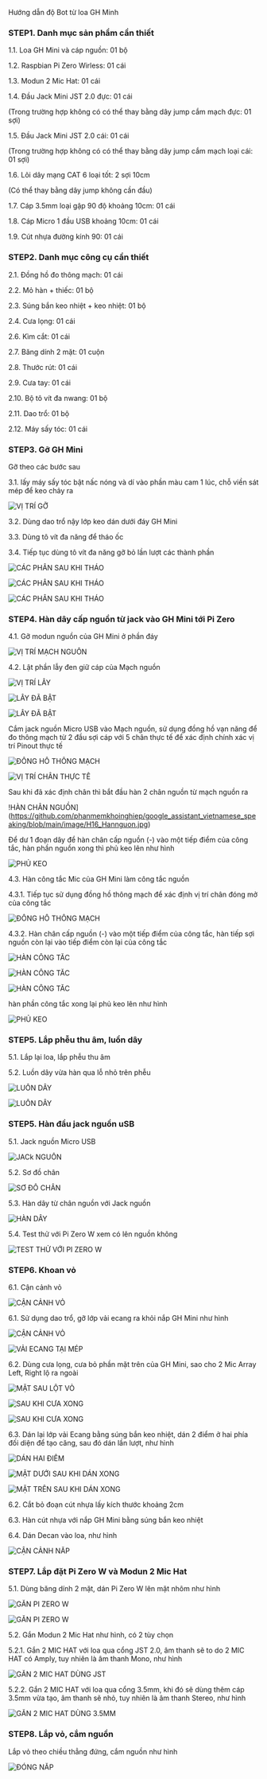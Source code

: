
Hướng dẫn độ Bot từ loa GH Minh

### STEP1. Danh mục sản phẩm cần thiết

1.1. Loa GH Mini và cáp nguồn: 01 bộ

1.2. Raspbian Pi Zero Wirless: 01 cái

1.3. Modun 2 Mic Hat: 01 cái

1.4. Đầu Jack Mini JST 2.0 đực: 01 cái

(Trong trường hợp không có có thể thay bằng dây jump cắm mạch đực: 01 sợi)

1.5. Đầu Jack Mini JST 2.0 cái: 01 cái

(Trong trường hợp không có có thể thay bằng dây jump cắm mạch loại cái: 01 sợi)

1.6. Lõi dây mạng CAT 6 loại tốt: 2 sợi 10cm

(Có thể thay bằng dây jump không cần đầu) 

1.7. Cáp 3.5mm loại gập 90 độ khoảng 10cm: 01 cái

1.8. Cáp Micro 1 đầu USB khoảng 10cm: 01 cái

1.9. Cút nhựa đường kính 90: 01 cái


### STEP2. Danh mục công cụ cần thiết

2.1. Đồng hồ đo thông mạch: 01 cái

2.2. Mỏ hàn + thiếc: 01 bộ

2.3. Súng bắn keo nhiệt + keo nhiệt: 01 bộ

2.4. Cưa lọng: 01 cái

2.6. Kìm cắt: 01 cái

2.7. Băng dính 2 mặt: 01 cuộn

2.8. Thước rút: 01 cái

2.9. Cưa tay: 01 cái

2.10. Bộ tô vít đa nwang: 01 bộ

2.11. Dao trổ: 01 bộ

2.12. Máy sấy tóc: 01 cái

### STEP3. Gỡ GH Mini

Gỡ theo các bước sau

3.1. lấy máy sấy tóc bật nấc nóng và dí vào phần màu cam 1 lúc, chỗ viền sát mép để keo chảy ra

![VỊ TRÍ GỠ](https://github.com/phanmemkhoinghiep/google_assistant_vietnamese_speaking/blob/main/image/H00_Thao.jpg)

3.2. Dùng dao trổ nậy lớp keo dán dưới đáy GH Mini

3.3. Dùng tô vít đa năng để tháo ốc

3.4. Tiếp tục dùng tô vít đa năng gỡ bỏ lần lượt các thành phần

![CÁC PHẦN SAU KHI THÁO](https://github.com/phanmemkhoinghiep/google_assistant_vietnamese_speaking/blob/main/image/H00_Thao.jpg)

![CÁC PHẦN SAU KHI THÁO](https://github.com/phanmemkhoinghiep/google_assistant_vietnamese_speaking/blob/main/image/H01_Thao.jpg)

![CÁC PHẦN SAU KHI THÁO](https://github.com/phanmemkhoinghiep/google_assistant_vietnamese_speaking/blob/main/image/H02_Thao.jpg)

### STEP4. Hàn dây cấp nguồn từ jack vào GH Mini tới Pi Zero

4.1. Gỡ modun nguồn của GH Mini ở phần đáy

![VỊ TRÍ MẠCH NGUỒN](https://github.com/phanmemkhoinghiep/google_assistant_vietnamese_speaking/blob/main/image/H11_Hannguon.jpg)

4.2. Lật phần lẫy đen giữ cáp của Mạch nguồn

![VỊ TRÍ LẪY](https://github.com/phanmemkhoinghiep/google_assistant_vietnamese_speaking/blob/main/image/H11_Hannguon.jpg)

![LẪY ĐÃ BẬT](https://github.com/phanmemkhoinghiep/google_assistant_vietnamese_speaking/blob/main/image/H13_Hannguon.jpg)

![LẪY ĐÃ BẬT](https://github.com/phanmemkhoinghiep/google_assistant_vietnamese_speaking/blob/main/image/H14_Hannguon.jpg)

Cắm jack nguồn Micro USB vào Mạch nguồn, sử dụng đồng hồ vạn năng để đo thông mạch từ 2 đầu sợi cáp với 5 chân thực tế để  xác định chính xác vị trí Pinout thực tế

![ĐỒNG HỒ THÔNG MẠCH](https://github.com/phanmemkhoinghiep/google_assistant_vietnamese_speaking/blob/main/image/H00_Hannguon.jpg)

![VỊ TRÍ CHÂN THỰC TẾ](https://github.com/phanmemkhoinghiep/google_assistant_vietnamese_speaking/blob/main/image/H15_Hannguon.jpg)

Sau khi đã xác định chân thì bắt đầu hàn 2 chân nguồn từ mạch nguồn ra

!HÀN CHÂN NGUỒN](https://github.com/phanmemkhoinghiep/google_assistant_vietnamese_speaking/blob/main/image/H16_Hannguon.jpg)

Để dư 1 đoạn dây để hàn chân cấp nguồn (-) vào một tiếp điểm của công tắc, hàn phần nguồn xong thì phủ keo lên như hình

![PHỦ KEO](https://github.com/phanmemkhoinghiep/google_assistant_vietnamese_speaking/blob/main/image/H17_Hannguon.jpg)

4.3. Hàn công tắc Mic của GH Mini làm công tắc nguồn

4.3.1. Tiếp tục sử dụng đồng hồ thông mạch để xác định vị trí chân đóng mở của công tắc

![ĐỒNG HỒ THÔNG MẠCH](https://github.com/phanmemkhoinghiep/google_assistant_vietnamese_speaking/blob/main/image/H00_Hannguon.jpg)

4.3.2. Hàn chân cấp nguồn (-) vào một tiếp điểm của công tắc, hàn tiếp sợi nguồn còn lại vào tiếp điểm còn lại của công tắc

![HÀN CÔNG TẮC](https://github.com/phanmemkhoinghiep/google_assistant_vietnamese_speaking/blob/main/image/H21_hancongtac.jpg)

![HÀN CÔNG TẮC](https://github.com/phanmemkhoinghiep/google_assistant_vietnamese_speaking/blob/main/image/H22_hancongtac.jpg)

![HÀN CÔNG TẮC](https://github.com/phanmemkhoinghiep/google_assistant_vietnamese_speaking/blob/main/image/H23_hancongtac.jpg)

hàn phần công tắc xong lại phủ keo lên như hình

![PHỦ KEO](https://github.com/phanmemkhoinghiep/google_assistant_vietnamese_speaking/blob/main/image/H24_hancongtac.jpg)

### STEP5. Lắp phễu thu âm, luồn dây

5.1. Lắp lại loa, lắp phễu thu âm

5.2. Luồn dây vừa hàn qua lỗ nhỏ trên phễu

![LUỒN DÂY](https://github.com/phanmemkhoinghiep/google_assistant_vietnamese_speaking/blob/main/image/H31_luon_day.jpg)

![LUỒN DÂY](https://github.com/phanmemkhoinghiep/google_assistant_vietnamese_speaking/blob/main/image/H32_luon_day.jpg)

### STEP5. Hàn đầu jack nguồn uSB

5.1. Jack nguồn Micro USB

![JACk NGUỒN](https://github.com/phanmemkhoinghiep/google_assistant_vietnamese_speaking/blob/main/image/H40_Han_dau_nguon.jpg)

5.2. Sơ đồ chân

![SƠ ĐỒ CHÂN ](https://github.com/phanmemkhoinghiep/google_assistant_vietnamese_speaking/blob/main/image/H41_Han_dau_nguon.jpg)

5.3. Hàn dây từ chân nguồn với Jack nguồn

![HÀN DÂY](https://github.com/phanmemkhoinghiep/google_assistant_vietnamese_speaking/blob/main/image/H42_Han_dau_nguon.jpg)

5.4. Test thử với Pi Zero W xem có lên nguồn không

![TEST THỬ VỚI PI ZERO W ](https://github.com/phanmemkhoinghiep/google_assistant_vietnamese_speaking/blob/main/image/H43_Han_dau_nguon.jpg)


### STEP6. Khoan vỏ

6.1. Cận cảnh vỏ

![CẬN CẢNH VỎ](https://github.com/phanmemkhoinghiep/google_assistant_vietnamese_speaking/blob/main/image/H50_Lam_nap.jpg)

6.1. Sử dụng dao trổ, gỡ lớp vải ecang ra khỏi nắp GH Mini như hình

![CẬN CẢNH VỎ](https://github.com/phanmemkhoinghiep/google_assistant_vietnamese_speaking/blob/main/image/H52_Lam_nap.jpg)

![VẢI ECANG TẠI MÉP ](https://github.com/phanmemkhoinghiep/vietbot/blob/main/image/H53_Lam_nap.jpg)

6.2. Dùng cưa lọng, cưa bỏ phần mặt trên của GH Mini, sao cho 2 Mic Array Left, Right lộ ra ngoài

![MẶT SAU LỘT VỎ](https://github.com/phanmemkhoinghiep/google_assistant_vietnamese_speaking/blob/main/image/H51_Lam_nap.jpg)

![SAU KHI CƯA XONG ](https://github.com/phanmemkhoinghiep/vietbot/blob/main/image/H54_Lam_nap.jpg)

![SAU KHI CƯA XONG ](https://github.com/phanmemkhoinghiep/vietbot/blob/main/image/H55_Lam_nap.jpg)

6.3. Dán lại lớp vải Ecang bằng súng bắn keo nhiệt, dán 2 điểm ở hai phía đối diện để tạo căng, sau đó dán lần lượt, như hình

![DÁN HAI ĐIỂM ](https://github.com/phanmemkhoinghiep/vietbot/blob/main/image/H54_Lam_nap.jpg)

![MẶT DƯỚI SAU KHI DÁN XONG ](https://github.com/phanmemkhoinghiep/vietbot/blob/main/image/H55_Lam_nap.jpg)

![MẶT TRÊN SAU KHI DÁN XONG ](https://github.com/phanmemkhoinghiep/vietbot/blob/main/image/H56_Lam_nap.jpg)

6.2. Cắt bỏ đoạn cút nhựa lấy kích thước khoảng 2cm

6.3. Hàn cút nhựa với nắp GH Mini bằng súng bắn keo nhiệt

6.4. Dán Decan vào loa, như hình

![CẬN CẢNH NẮP ](https://github.com/phanmemkhoinghiep/vietbot/blob/main/image/H57_Lam_nap.jpg)



### STEP7. Lắp đặt Pi Zero W và Modun 2 Mic Hat

5.1. Dùng băng dính 2 mặt, dán Pi Zero W lên mặt nhôm như hình

![GẮN PI ZERO W ](https://github.com/phanmemkhoinghiep/vietbot/blob/main/image/H61_Lap_Pi.jpg)

![GẮN PI ZERO W ](https://github.com/phanmemkhoinghiep/vietbot/blob/main/image/H62_Lap_Pi.jpg)

5.2. Gắn Modun 2 Mic Hat như hình, có 2 tùy chọn

5.2.1. Gắn 2 MIC HAT với loa qua cổng JST 2.0, âm thanh sẽ to do 2 MIC HAT có Amply, tuy nhiên là âm thanh Mono, như hình

![GẮN 2 MIC HAT DÙNG JST](https://github.com/phanmemkhoinghiep/vietbot/blob/main/image/H7_Lap_Pi_Hat.jpg)

5.2.2. Gắn 2 MIC HAT với loa qua cổng 3.5mm, khi đó sẽ dùng thêm cáp 3.5mm vừa tạo, âm thanh sẽ nhỏ, tuy nhiên là âm thanh Stereo, như hình

![GẮN 2 MIC HAT DÙNG 3.5MM ](https://github.com/phanmemkhoinghiep/vietbot/blob/main/image/H11_dau_jack_3.5.jpg)


### STEP8. Lắp vỏ, cắm nguồn

Lắp vỏ theo chiều thẳng đứng, cắm nguồn như hình

![ĐÓNG NẮP ](https://github.com/phanmemkhoinghiep/vietbot/blob/main/image/H8_Dong_nap.jpg)
